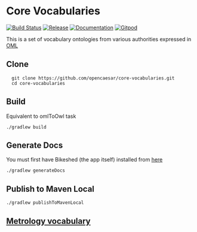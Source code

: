 # Core Vocabularies

[![Build Status](https://travis-ci.org/opencaesar/core-vocabularies.svg?branch=master)](https://travis-ci.org/opencaesar/core-vocabularies)
[![Release](https://img.shields.io/github/v/tag/opencaesar/core-vocabularies?label=download)](https://github.com/opencaesar/core-vocabularies/releases/latest)
[![Documentation](https://img.shields.io/badge/Documentation-HTML-orange)](https://opencaesar.github.io/core-vocabularies/) 
[![Gitpod](https://img.shields.io/badge/gitpod-open-blue?logo=gitpod)](https://gitpod.io/#https://github.com/opencaesar/core-vocabularies) 

This is a set of vocabulary ontologies from various authorities expressed in [OML](https://github.com/opencaesar/oml)

## Clone
```
  git clone https://github.com/opencaesar/core-vocabularies.git
  cd core-vocabularies
```

## Build
Equivalent to omlToOwl task
```
./gradlew build
```

## Generate Docs
You must first have Bikeshed (the app itself) installed from [here](https://tabatkins.github.io/bikeshed/#install-final)
```
./gradlew generateDocs
```

## Publish to Maven Local
```
./gradlew publishToMavenLocal
```

## [Metrology vocabulary](doc/README.metrology.md)

